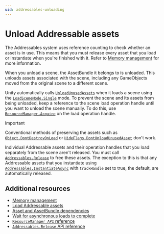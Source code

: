 ```yaml
---
uid: addressables-unloading
---
```


# Unload Addressable assets

The Addressables system uses reference counting to check whether an asset is in use. This means that you must release every asset that you load or instantiate when you're finished with it. Refer to [Memory management](MemoryManagement.md) for more information.

When you unload a scene, the AssetBundle it belongs to is unloaded. This unloads assets associated with the scene, including any GameObjects moved from the original scene to a different scene.

Unity automatically calls [`UnloadUnusedAssets`](xref:UnityEngine.Resources.UnloadUnusedAssets) when it loads a scene using the [`LoadSceneMode.Single`](xref:UnityEngine.SceneManagement.LoadSceneMode.Single) mode. To prevent the scene and its assets from being unloaded, keep a reference to the scene load operation handle until you want to unload the scene manually. To do this, use [`ResourceManager.Acquire`](xref:UnityEngine.ResourceManagement.ResourceManager.Acquire(UnityEngine.ResourceManagement.AsyncOperations.AsyncOperationHandle)) on the load operation handle.

> [!IMPORTANT]
> Conventional methods of preserving the assets such as [`Object.DontDestroyOnLoad`](xref:UnityEngine.Object.DontDestroyOnLoad(UnityEngine.Object)) or [`HideFlags.DontUnloadUnusedAsset`](xref:UnityEngine.HideFlags.DontUnloadUnusedAsset) don't work.

Individual Addressable assets and their operation handles that you load separately from the scene aren't released. You must call [`Addressables.Release`](xref:UnityEngine.AddressableAssets.Addressables.Release*) to free these assets. The exception to this is that any Addressable assets that you instantiate using [`Addressables.InstantiateAsync`](xref:UnityEngine.AddressableAssets.Addressables.InstantiateAsync*) with `trackHandle` set to true, the default, are automatically released.

## Additional resources

* [Memory management](MemoryManagement.md)
* [Load Addressable assets](LoadingAddressableAssets.md)
* [Asset and AssetBundle dependencies](AssetDependencies.md)
* [Wait for asynchronous loads to complete](AddressableAssetsAsyncOperationHandle.md)
* [`ResourceManager API` reference](xref:UnityEngine.ResourceManagement.ResourceManager)
* [`Addressables.Release` API reference](xref:UnityEngine.AddressableAssets.Addressables.Release*)